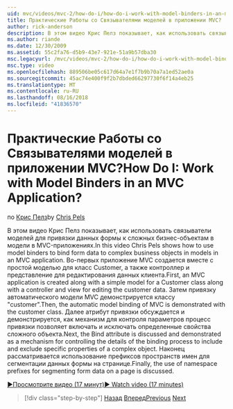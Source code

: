 ```yaml
---
uid: mvc/videos/mvc-2/how-do-i/how-do-i-work-with-model-binders-in-an-mvc-application
title: Практические Работы со Связывателями моделей в приложении MVC? | Документы Майкрософт
author: rick-anderson
description: В этом видео Крис Пелз показывает, как использовать связыватели моделей для привязки данных формы к сложных бизнес-объектам в модели в MVC-приложениях. Во-первых, applicat MVC...
ms.author: riande
ms.date: 12/30/2009
ms.assetid: 55c2fa76-d5b9-43e7-921e-51a9b57dba30
msc.legacyurl: /mvc/videos/mvc-2/how-do-i/how-do-i-work-with-model-binders-in-an-mvc-application
msc.type: video
ms.openlocfilehash: 889506be05c617d64a7e1f7b9b70a7a1ed52ae0a
ms.sourcegitcommit: 45ac74e400f9f2b7dbded66297730f6f14a4eb25
ms.translationtype: MT
ms.contentlocale: ru-RU
ms.lasthandoff: 08/16/2018
ms.locfileid: "41836570"
---
```

<a name="how-do-i-work-with-model-binders-in-an-mvc-application"></a><span data-ttu-id="ce3e3-105">Практические Работы со Связывателями моделей в приложении MVC?</span><span class="sxs-lookup"><span data-stu-id="ce3e3-105">How Do I: Work with Model Binders in an MVC Application?</span></span>
====================
<span data-ttu-id="ce3e3-106">по [Крис Пелз](https://twitter.com/chrispels)</span><span class="sxs-lookup"><span data-stu-id="ce3e3-106">by [Chris Pels](https://twitter.com/chrispels)</span></span>

<span data-ttu-id="ce3e3-107">В этом видео Крис Пелз показывает, как использовать связыватели моделей для привязки данных формы к сложных бизнес-объектам в модели в MVC-приложениях.</span><span class="sxs-lookup"><span data-stu-id="ce3e3-107">In this video Chris Pels shows how to use model binders to bind form data to complex business objects in models in an MVC application.</span></span> <span data-ttu-id="ce3e3-108">Во-первых приложение MVC создается вместе с простой моделью для класс Customer, а также контроллер и представление для редактирования данных клиента.</span><span class="sxs-lookup"><span data-stu-id="ce3e3-108">First, an MVC application is created along with a simple model for a Customer class along with a controller and view for editing the customer data.</span></span> <span data-ttu-id="ce3e3-109">Затем привязку автоматического модели MVC демонстрируется классу "customer".</span><span class="sxs-lookup"><span data-stu-id="ce3e3-109">Then, the automatic model binding of MVC is demonstrated with the customer class.</span></span> <span data-ttu-id="ce3e3-110">Далее атрибут привязки обсуждается и демонстрируется, как механизм для контроля параметров процесс привязки позволяет включать и исключать определенные свойства сложного объекта.</span><span class="sxs-lookup"><span data-stu-id="ce3e3-110">Next, the Bind attribute is discussed and demonstrated as a mechanism for controlling the details of the binding process to include and exclude specific properties of a complex object.</span></span> <span data-ttu-id="ce3e3-111">Наконец рассматривается использование префиксов пространств имен для сегментации данных формы на странице.</span><span class="sxs-lookup"><span data-stu-id="ce3e3-111">Finally, the use of namespace prefixes for segmenting form data on a page is discussed.</span></span>

[<span data-ttu-id="ce3e3-112">&#9654;Просмотрите видео (17 минут)</span><span class="sxs-lookup"><span data-stu-id="ce3e3-112">&#9654; Watch video (17 minutes)</span></span>](https://channel9.msdn.com/Blogs/ASP-NET-Site-Videos/how-do-i-work-with-model-binders-in-an-mvc-application)

> [!div class="step-by-step"]
> <span data-ttu-id="ce3e3-113">[Назад](how-do-i-create-a-custom-html-helper-for-an-mvc-application.md)
> [Вперед](how-do-i-use-httpverbs-attributes-in-an-mvc-application.md)</span><span class="sxs-lookup"><span data-stu-id="ce3e3-113">[Previous](how-do-i-create-a-custom-html-helper-for-an-mvc-application.md)
[Next](how-do-i-use-httpverbs-attributes-in-an-mvc-application.md)</span></span>
